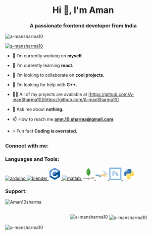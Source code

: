 <h1 align="center">Hi 👋, I'm Aman</h1>
<h3 align="center">A passionate frontend developer from India</h3>

<p align="left"> <img src="https://komarev.com/ghpvc/?username=a-mansharma10&label=Profile%20views&color=0e75b6&style=flat" alt="a-mansharma10" /> </p>

<p align="left"> <a href="https://github.com/ryo-ma/github-profile-trophy"><img src="https://github-profile-trophy.vercel.app/?username=a-mansharma10" alt="a-mansharma10" /></a> </p>

- 🔭 I’m currently working on **myself.**

- 🌱 I’m currently learning **react.**

- 👯 I’m looking to collaborate on **cool projects.**

- 🤝 I’m looking for help with **C++.**

- 👨‍💻 All of my projects are available at [https://github.com/A-manSharma10](https://github.com/A-manSharma10)

- 💬 Ask me about **nothing.**

- 📫 How to reach me **amn.10.sharma@gmail.com**

- ⚡ Fun fact **Coding is overrated.**

<h3 align="left">Connect with me:</h3>
<p align="left">
</p>

<h3 align="left">Languages and Tools:</h3>
<p align="left"> <a href="https://www.arduino.cc/" target="_blank" rel="noreferrer"> <img src="https://cdn.worldvectorlogo.com/logos/arduino-1.svg" alt="arduino" width="40" height="40"/> </a> <a href="https://www.blender.org/" target="_blank" rel="noreferrer"> <img src="https://download.blender.org/branding/community/blender_community_badge_white.svg" alt="blender" width="40" height="40"/> </a> <a href="https://www.cprogramming.com/" target="_blank" rel="noreferrer"> <img src="https://raw.githubusercontent.com/devicons/devicon/master/icons/c/c-original.svg" alt="c" width="40" height="40"/> </a> <a href="https://www.mathworks.com/" target="_blank" rel="noreferrer"> <img src="https://upload.wikimedia.org/wikipedia/commons/2/21/Matlab_Logo.png" alt="matlab" width="40" height="40"/> </a> <a href="https://www.mongodb.com/" target="_blank" rel="noreferrer"> <img src="https://raw.githubusercontent.com/devicons/devicon/master/icons/mongodb/mongodb-original-wordmark.svg" alt="mongodb" width="40" height="40"/> </a> <a href="https://www.mysql.com/" target="_blank" rel="noreferrer"> <img src="https://raw.githubusercontent.com/devicons/devicon/master/icons/mysql/mysql-original-wordmark.svg" alt="mysql" width="40" height="40"/> </a> <a href="https://www.photoshop.com/en" target="_blank" rel="noreferrer"> <img src="https://raw.githubusercontent.com/devicons/devicon/master/icons/photoshop/photoshop-line.svg" alt="photoshop" width="40" height="40"/> </a> <a href="https://www.python.org" target="_blank" rel="noreferrer"> <img src="https://raw.githubusercontent.com/devicons/devicon/master/icons/python/python-original.svg" alt="python" width="40" height="40"/> </a> </p>

<h3 align="left">Support:</h3>
<p><a href="https://www.buymeacoffee.com/Aman10sharma"> <img align="left" src="https://cdn.buymeacoffee.com/buttons/v2/default-yellow.png" height="50" width="210" alt="Aman10sharma" /></a></p><br><br>

<p><img align="left" src="https://github-readme-stats.vercel.app/api/top-langs?username=a-mansharma10&show_icons=true&locale=en&layout=compact" alt="a-mansharma10" /></p>

<p>&nbsp;<img align="center" src="https://github-readme-stats.vercel.app/api?username=a-mansharma10&show_icons=true&locale=en" alt="a-mansharma10" /></p>

<p><img align="center" src="https://github-readme-streak-stats.herokuapp.com/?user=a-mansharma10&" alt="a-mansharma10" /></p>

